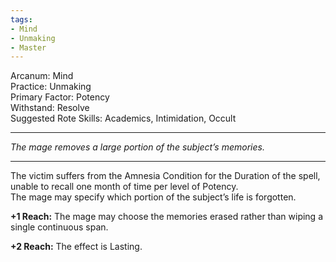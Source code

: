 ```yaml
---
tags:
- Mind
- Unmaking
- Master
---
```


Arcanum: Mind\
Practice: Unmaking\
Primary Factor: Potency\
Withstand: Resolve\
Suggested Rote Skills: Academics, Intimidation, Occult

---

_The mage removes a large portion of the subject’s memories._

---

The victim suffers from the Amnesia Condition for the Duration of the spell, unable to recall one month of time per level of Potency.\
The mage may specify which portion of the subject’s life is forgotten.

**+1 Reach:** The mage may choose the memories erased rather than wiping a single continuous span.

**+2 Reach:** The effect is Lasting.